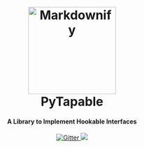 <h1 align="center">
  <br>
  <a href="http://github.com/vidhu/PyTapable"><img src="./pirate.svg" alt="Markdownify" width="200"></a>
  <br>
  PyTapable
  <br>
</h1>

<h4 align="center">
A Library to Implement Hookable Interfaces
</h4>

<p align="center">
  <!-- PyPI Badge -->
  <a href="https://pypi.org/project/PyTapable/" target="_blank">
    <img src="https://img.shields.io/pypi/v/PyTapable" alt="Gitter">
  </a>
  
  <!-- CodeCov -->
  <a href="https://codecov.io/gh/vidhu/pytapable" target="_blank">
      <img src="https://img.shields.io/codecov/c/github/vidhu/PyTapable">
  </a>
</p>

